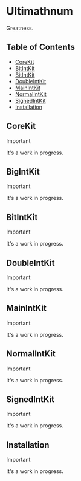 # Ultimathnum

Greatness.

## Table of Contents

* [CoreKit](#corekit)
* [BitIntKit](#bigintkit)
* [BitIntKit](#bitintkit)
* [DoubleIntKit](#doubleintkit)
* [MainIntKit](#mainintkit)
* [NormalIntKit](#normalintkit)
* [SignedIntKit](#signedintkit)
* [Installation](#installation)

<a name="corekit"/>

## CoreKit

> [!IMPORTANT]
> It's a work in progress.

<a name="bigintkit"/>

## BigIntKit

> [!IMPORTANT]
> It's a work in progress.

<a name="bitintkit"/>

## BitIntKit

> [!IMPORTANT]
> It's a work in progress.

<a name="doubleintkit"/>

## DoubleIntKit

> [!IMPORTANT]
> It's a work in progress.

<a name="mainintkit"/>

## MainIntKit

> [!IMPORTANT]
> It's a work in progress.

<a name="normalintkit"/>

## NormalIntKit

> [!IMPORTANT]
> It's a work in progress.

<a name="signedintkit"/>

## SignedIntKit

> [!IMPORTANT]
> It's a work in progress.

<a name="installation"/>

## Installation

> [!IMPORTANT]
> It's a work in progress.
